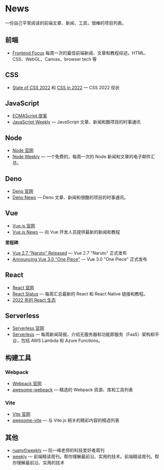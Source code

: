 # News

一份自己平常阅读的前端文章、新闻、工具，很棒的项目列表。

## 前端

- [Frontend Focus](https://frontendfoc.us/) 每周一次的最佳前端新闻、文章和教程综述。HTML、CSS、WebGL、Canvas、browser tech 等

## CSS

- [State of CSS 2022](https://web.dev/state-of-css-2022/) 和 [CSS in 2022](https://www.bram.us/2021/12/27/css-in-2022/) — CSS 2022 现状

## JavaScript

- [ECMAScript 提案](https://github.com/tc39/proposals)
- [JavaScript Weekly](https://javascriptweekly.com/) — JavaScript 文章、新闻和酷项目的时事通讯

## Node

- [Node 官网](https://nodejs.org/en/)
- [Node Weekly](https://nodeweekly.com/) — 一个免费的，每周一次的 Node 新闻和文章的电子邮件汇总。

## Deno

- [Deno 官网](https://deno.land/)
- [Deno News](https://deno.news/) — Deno 文章、新闻和很酷的项目的时事通讯。

## Vue

- [Vue.js 官网](https://vuejs.org/)
- [Vue.js News](https://news.vuejs.org/) — 向 Vue 开发人员提供最新的新闻和教程

**里程碑**:

- [Vue 2.7 "Naruto" Released](https://blog.vuejs.org/posts/vue-2-7-naruto.html) — Vue 2.7 "Naruto" 正式发布
- [Announcing Vue 3.0 "One Piece"](https://blog.vuejs.org/posts/vue-3-one-piece.html) — Vue 3.0 "One Piece" 正式发布

## React

- [React 官网](https://github.com/facebook/react)
- [React Status](https://react.statuscode.com/) — 每周汇总最新的 React 和 React Native 链接和教程。
- [2022 年的 React 生态](https://juejin.cn/post/7085542534943883301)

## Serverless

- [Serverless 官网](https://cn.serverless.com/)
- [Serverless](https://serverless.email/) — 每周新闻简报，介绍无服务器和功能即服务（FaaS）架构和平台，包括 AWS Lambda 和 Azure Functions。

## 构建工具

### Webpack

- [Webpack 官网](https://webpack.js.org/)
- [awesome-webpack](https://github.com/webpack-contrib/awesome-webpack) — 精选的 Webpack 资源、库和工具列表

### Vite

- [Vite 官网](https://vitejs.dev/)
- [awesome-vite](https://github.com/vitejs/awesome-vite) — 与 Vite.js 相关的精彩内容的精选列表

## 其他

- [ruanyf/weekly](https://github.com/ruanyf/weekly) — 阮一峰老师的科技爱好者周刊
- [weekly](https://github.com/ascoders/weekly) — 前端精读周刊。帮你理解最前沿、实用的技术。前端精读周刊。帮你理解最前沿、实用的技术
